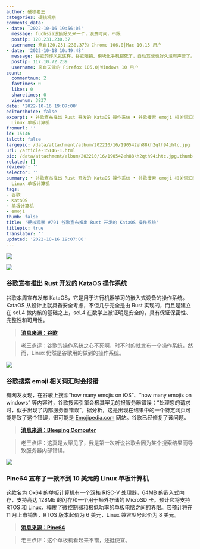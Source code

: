 ```yaml
---
author: 硬核老王
categories: 硬核观察
comments_data:
- date: '2022-10-16 19:56:05'
  message: fuchsia没搞好又来一个，浪费时间，不跟
  postip: 120.231.230.37
  username: 来自120.231.230.37的 Chrome 106.0|Mac 10.15 用户
- date: '2022-10-18 10:49:48'
  message: 谷歌的作风就这样，谷歌眼镜、模块化手机都死了，自动驾驶也好久没有声音了。以前评论一直吐槽谷歌有个关门部，微软有个改名部
  postip: 117.10.72.239
  username: 来自天津的 Firefox 105.0|Windows 10 用户
count:
  commentnum: 2
  favtimes: 0
  likes: 0
  sharetimes: 0
  viewnum: 3837
date: '2022-10-16 19:07:00'
editorchoice: false
excerpt: • 谷歌宣布推出 Rust 开发的 KataOS 操作系统 • 谷歌搜索 emoji 相关词汇时会报错 • Pine64 宣布了一款不到 10 美元的
  Linux 单板计算机
fromurl: ''
id: 15146
islctt: false
largepic: /data/attachment/album/202210/16/190542eh88kh2qth94ihtc.jpg
url: /article-15146-1.html
pic: /data/attachment/album/202210/16/190542eh88kh2qth94ihtc.jpg.thumb.jpg
related: []
reviewer: ''
selector: ''
summary: • 谷歌宣布推出 Rust 开发的 KataOS 操作系统 • 谷歌搜索 emoji 相关词汇时会报错 • Pine64 宣布了一款不到 10 美元的
  Linux 单板计算机
tags:
- 谷歌
- KataOS
- 单板计算机
- emoji
thumb: false
title: '硬核观察 #791 谷歌宣布推出 Rust 开发的 KataOS 操作系统'
titlepic: true
translator: ''
updated: '2022-10-16 19:07:00'
---
```


![](/data/attachment/album/202210/16/190542eh88kh2qth94ihtc.jpg)


![](/data/attachment/album/202210/16/190630hr6smwwmpc3r3mka.png)


### 谷歌宣布推出 Rust 开发的 KataOS 操作系统


谷歌本周宣布发布 KataOS，它是用于进行机器学习的嵌入式设备的操作系统。KataOS 从设计上就具备安全考虑，不但几乎完全是由 Rust 实现的，而且是建立在 seL4 微内核的基础之上，seL4 在数学上被证明是安全的，具有保证保密性、完整性和可用性。



> 
> **[消息来源：谷歌](https://opensource.googleblog.com/2022/10/announcing-kataos-and-sparrow.html)**
> 
> 
> 



> 
> 老王点评：谷歌的操作系统之心不死啊，时不时的就发布一个操作系统，然而，Linux 仍然是谷歌用的做到的操作系统。
> 
> 
> 


![](/data/attachment/album/202210/16/190553pq15n69f71n55ax3.jpg)


### 谷歌搜索 emoji 相关词汇时会报错


有网友发现，在谷歌上搜索“how many emojis on iOS”、“how many emojis on windows” 等内容时，谷歌搜索引擎会极其罕见的报服务器错误：“处理您的请求时，似乎出现了内部服务器错误”。据分析，这是出现在结果中的一个特定网页可能导致了这个错误，很可能是 [Emojipedia.com](http://emojipedia.com/) 网站。谷歌已经修复了该问题。



> 
> **[消息来源：Bleeping Computer](https://www.bleepingcomputer.com/news/technology/google-search-crashes-when-you-ask-how-many-emojis-on-apple/)**
> 
> 
> 



> 
> 老王点评：这真是太罕见了，我是第一次听说谷歌会因为某个搜索结果而导致服务器内部错误。
> 
> 
> 


![](/data/attachment/album/202210/16/190641sn26i4r62a9vqhfq.jpg)


### Pine64 宣布了一款不到 10 美元的 Linux 单板计算机


这款名为 Ox64 的单板计算机有一个双核 RISC-V 处理器，64MB 的嵌入式内存，支持高达 128Mb 的闪存和一个用于额外存储的 MicroSD 卡。预计它将支持 RTOS 和 Linux，模糊了微控制器和极低功率的单板电脑之间的界限。它预计将在 11 月上市销售，RTOS 版本起价为 6 美元，Linux 兼容型号起价为 8 美元。



> 
> **[消息来源：Pine64](https://www.pine64.org/2022/10/15/october-update-an-ox-no-bull/)**
> 
> 
> 



> 
> 老王点评：这个单板机看起来不错，还挺便宜。
> 
> 
>